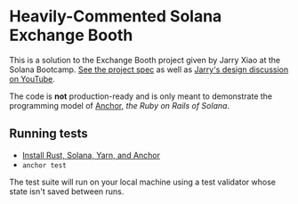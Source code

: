 # Heavily-Commented Solana Exchange Booth

This is a solution to the Exchange Booth project given by Jarry Xiao at the Solana Bootcamp. [See the project spec](https://github.com/jarry-xiao/solana-bootcamp-lectures/blob/master/project_specs/Exchange_Booth_Program_Spec.pdf) as well as [Jarry's design discussion on YouTube](https://www.youtube.com/watch?v=CeODeyposD0).

The code is __not__ production-ready and is only meant to demonstrate the programming model of [Anchor](https://book.anchor-lang.com/chapter_1/what_is_anchor.html), *the Ruby on Rails of Solana*.

## Running tests

* [Install Rust, Solana, Yarn, and Anchor](https://project-serum.github.io/anchor/getting-started/installation.html#installing-dependencies)
* `anchor test`

The test suite will run on your local machine using a test validator whose state isn't saved between runs.
